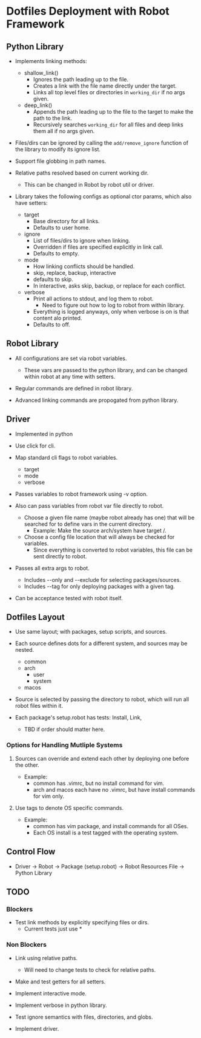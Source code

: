 # Dotfiles Deployment with Robot Framework

## Python Library

- Implements linking methods:
    - shallow_link()
        - Ignores the path leading up to the file.
        - Creates a link with the file name directly under the target.
        - Links all top level files or directories in `working_dir` if no args given.
    - deep_link()
        - Appends the path leading up to the file to the target to make the path to the link.
        - Recursively searches `working_dir` for all files and deep links them all if no args given.

- Files/dirs can be ignored by calling the `add/remove_ignore` function of the library to modify its ignore list.

- Support file globbing in path names.

- Relative paths resolved based on current working dir.
    - This can be changed in Robot by robot util or driver.

- Library takes the following configs as optional ctor params, which also have setters:
    - target
        - Base directory for all links.
        - Defaults to user home.
    - ignore
        - List of files/dirs to ignore when linking.
        - Overridden if files are specified explicitly in link call.
        - Defaults to empty.
    - mode
        - How linking conflicts should be handled.
        - skip, replace, backup, interactive
        - defaults to skip.
        - In interactive, asks skip, backup, or replace for each conflict.
    - verbose
        - Print all actions to stdout, and log them to robot.
            - Need to figure out how to log to robot from within library.
        - Everything is logged anyways, only when verbose is on is that content alo printed.
        - Defaults to off.

## Robot Library

- All configurations are set via robot variables.
    - These vars are passed to the python library, and can be changed within robot at any time with setters.

- Regular commands are defined in robot library.

- Advanced linking commands are propogated from python library.

## Driver

- Implemented in python

- Use click for cli.

- Map standard cli flags to robot variables.
    - target
    - mode
    - verbose

- Passes variables to robot framework using -v option.

- Also can pass variables from robot var file directly to robot.
    - Choose a given file name (maybe robot already has one) that will be searched for to define vars in the current
    directory.
        - Example: Make the source arch/system have target /.
    - Choose a config file location that will always be checked for variables.
        - Since everything is converted to robot variables, this file can be sent directly to robot.

- Passes all extra args to robot.
    - Includes --only and --exclude for selecting packages/sources.
    - Includes --tag for only deploying packages with a given tag.

- Can be acceptance tested with robot itself.

## Dotfiles Layout

- Use same layout; with packages, setup scripts, and sources.

- Each source defines dots for a different system, and sources may be nested.
    - common
    - arch
        - user
        - system
    - macos

- Source is selected by passing the directory to robot, which will run all robot files within it.

- Each package's setup.robot has tests: Install, Link, <anything else>
    - TBD if order should matter here.

### Options for Handling Mutliple Systems

1. Sources can override and extend each other by deploying one before the other.
    - Example:
        - common has .vimrc, but no install command for vim.
        - arch and macos each have no .vimrc, but have install commands for vim only.

2. Use tags to denote OS specific commands.
    - Example:
        - common has vim package, and install commands for all OSes.
        - Each OS install is a test tagged with the operating system.

## Control Flow

- Driver -> Robot -> Package (setup.robot) -> Robot Resources File -> Python Library

## TODO

### Blockers

- Test link methods by explicitly specifying files or dirs.
    - Current tests just use *

### Non Blockers

- Link using relative paths.
    - Will need to change tests to check for relative paths.

- Make and test getters for all setters.

- Implement interactive mode.

- Implement verbose in python library.

- Test ignore semantics with files, directories, and globs.

- Implement driver.
